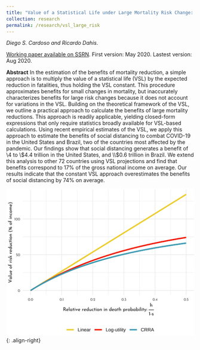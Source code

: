 ```yaml
---
title: "Value of a Statistical Life under Large Mortality Risk Change: Theory and an Application to COVID-19"
collection: research
permalink: /research/vsl_large_risk
---
```

_Diego S. Cardoso and Ricardo Dahis_. 

[Working paper available on SSRN](https://papers.ssrn.com/sol3/papers.cfm?abstract_id=3599529). First version: May 2020. Lastest version: Aug 2020.

**Abstract**
In the estimation of the benefits of mortality reduction, a simple approach is to multiply the value of a statistical life (VSL) by the expected reduction in fatalities, thus holding the VSL constant. This procedure approximates benefits for small changes in mortality, but inaccurately characterizes benefits for large risk changes because it does not account for variations in the VSL. Building on the theoretical framework of the VSL, we outline a practical approach to calculate the benefits of large mortality reductions. This approach is readily applicable, yielding closed-form expressions that only require statistics broadly available for VSL-based calculations. Using recent empirical estimates of the VSL, we apply this approach to estimate the benefits of social distancing to combat COVID-19 in the United States and Brazil, two of the countries most affected by the pandemic. Our findings show that social distancing generates a benefit of \\4 to \\$4.4 trillion in the United States, and \\$0.6 trillion in Brazil. We extend this analysis to other 72 countries using VSL projections and find that benefits correspond to 17% of the gross national income on average. Our results indicate that the constant VSL approach overestimates the benefits of social distancing by 74% on average.

![image-right](/images/vsl_large_risk_thumb.png){: .align-right}



